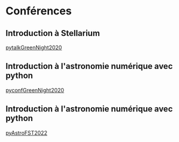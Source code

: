 # Conférences

## Introduction à Stellarium
 [pytalkGreenNight2020](https://liascript.github.io/course/?https://raw.githubusercontent.com/pyTUNISIA/home/master/lia/conf003.md#1)

## Introduction à l'astronomie numérique avec python 
[pyconfGreenNight2020](https://liascript.github.io/course/?https://raw.githubusercontent.com/pyTUNISIA/home/master/lia/conf002.md#1) 

## Introduction à l'astronomie numérique avec python

[pyAstroFST2022](https://liascript.github.io/course/?https://raw.githubusercontent.com/pyTUNISIA/home/master/lia/conf003.md#1)
